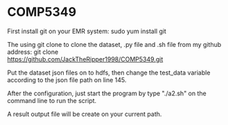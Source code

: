 # COMP5349
First install git on your EMR system:
sudo yum install git


The  using git clone to clone the dataset, .py file and .sh file from my github address:
git clone \
https://github.com/JackTheRipper1998/COMP5349.git

Put the dataset json files on to hdfs, then change the test_data variable according to the json file path on line 145.

After the configuration, just start the program by type "./a2.sh" on the command line to run the script.

A result output file will be create on your current path.